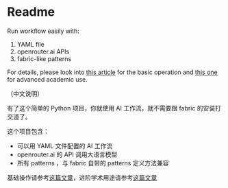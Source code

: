 # Readme

Run workflow easily with:

1. YAML file
2. openrouter.ai APIs
3. fabric-like patterns

For details, please look into [this article](https://wshuyi.medium.com/how-to-create-and-run-your-own-ai-workflows-with-ease-1a611e16d48f) for the basic operation and [this one](https://www.patreon.com/posts/how-to-use-line-110869551?utm_medium=clipboard_copy&utm_source=copyLink&utm_campaign=postshare_creator&utm_content=join_link) for advanced academic use.

（中文说明）

有了这个简单的 Python 项目，你就使用 AI 工作流，就不需要跟 fabric 的安装打交道了。

这个项目包含：
- 可以用 YAML 文件配置的 AI 工作流
- openrouter.ai 的 API 调用大语言模型
- 所有 patterns ，与 fabric 自带的 patterns 定义方法兼容

基础操作请参考[这篇文章](https://mp.weixin.qq.com/s/tHIbczDuVfNdbmJlN6Xs9A)，进阶学术用途请参考[这篇文章](https://mp.weixin.qq.com/s/Xbfhh0w6-iNBpE7FExrRrA)